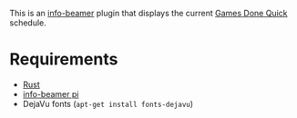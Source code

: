 This is an [info-beamer](https://info-beamer.com/) plugin that displays the current [Games Done Quick](https://gamesdonequick.com/) schedule.

# Requirements

* [Rust](https://rust-lang.org/)
* [info-beamer pi](https://info-beamer.com/download/player)
* DejaVu fonts (`apt-get install fonts-dejavu`)
